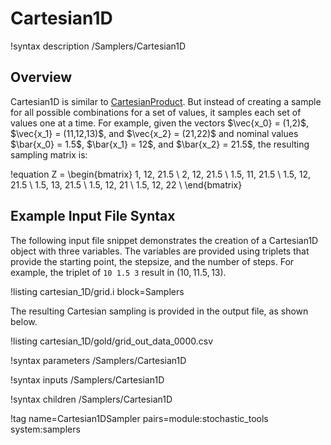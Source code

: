 # Cartesian1D

!syntax description /Samplers/Cartesian1D

## Overview

Cartesian1D is similar to [CartesianProduct](CartesianProductSampler.md).
But instead of creating a sample for all possible combinations for a set of values,
it samples each set of values one at a time.
For example, given the vectors $\vec{x_0} = (1,2)$, $\vec{x_1} = (11,12,13)$, and $\vec{x_2} = (21,22)$ and nominal values $\bar{x_0} = 1.5$, $\bar{x_1} = 12$, and $\bar{x_2} = 21.5$,
the resulting sampling matrix is:

!equation
Z = \begin{bmatrix}
    1, 12, 21.5 \\
    2, 12, 21.5 \\
    1.5, 11, 21.5 \\
    1.5, 12, 21.5 \\
    1.5, 13, 21.5 \\
    1.5, 12, 21 \\
    1.5, 12, 22 \\
    \end{bmatrix}

## Example Input File Syntax

The following input file snippet demonstrates the creation of a Cartesian1D object
with three variables. The variables are provided using triplets that provide the starting point,
the stepsize, and the number of steps. For example, the triplet of `10 1.5 3` result in
$(10, 11.5, 13)$.

!listing cartesian_1D/grid.i block=Samplers

The resulting Cartesian sampling is provided in the output file, as shown below.

!listing cartesian_1D/gold/grid_out_data_0000.csv

!syntax parameters /Samplers/Cartesian1D

!syntax inputs /Samplers/Cartesian1D

!syntax children /Samplers/Cartesian1D

!tag name=Cartesian1DSampler pairs=module:stochastic_tools system:samplers
